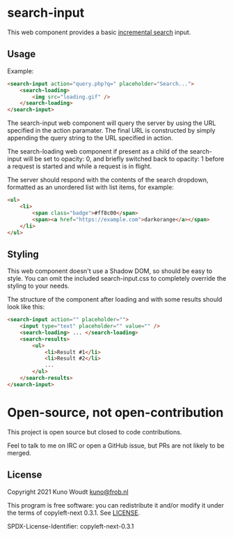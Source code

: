 search-input
============

This web component provides a basic
[incremental search](https://en.wikipedia.org/wiki/Incremental_search) input.

Usage
-----

Example:

```html
<search-input action="query.php?q=" placeholder="Search...">
    <search-loading>
        <img src="loading.gif" />
    </search-loading>
</search-input>
```

The search-input web component will query the server by using the URL specified in the
action paramater.  The final URL is constructed by simply appending the query string
to the URL specified in action.

The search-loading web component if present as a child of the search-input will be set
to opacity: 0, and briefly switched back to opacity: 1 before a request is started and
while a request is in flight.

The server should respond with the contents of the search dropdown, formatted as an
unordered list with list items, for example:

```html
<ul>
    <li>
        <span class="badge">#ff8c00</span>
        <span><a href="https://example.com">darkorange</a></span>
    </li>
</ul>
```

Styling
-------

This web component doesn't use a Shadow DOM, so should be easy to style.  You can omit the
included search-input.css to completely override the styling to your needs.

The structure of the component after loading and with some results should look like this:

```html
<search-input action="" placeholder="">
    <input type="text" placeholder="" value="" />
    <search-loading> ... </search-loading>
    <search-results>
        <ul>
            <li>Result #1</li>
            <li>Result #2</li>
            ...
        </ul>
    </search-results>
</search-input>
```

Open-source, not open-contribution
==================================

This project is open source but closed to code contributions.

Feel to talk to me on IRC or open a GitHub issue, but PRs are not likely to be merged.

License
-------

Copyright 2021 Kuno Woudt <kuno@frob.nl>

This program is free software: you can redistribute it and/or modify
it under the terms of copyleft-next 0.3.1. See [LICENSE](LICENSE).

SPDX-License-Identifier: copyleft-next-0.3.1
